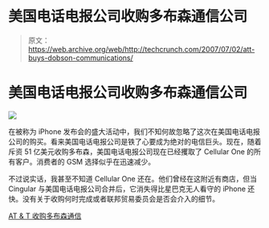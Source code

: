# 美国电话电报公司收购多布森通信公司

> 原文：<https://web.archive.org/web/http://techcrunch.com/2007/07/02/att-buys-dobson-communications/>

# 美国电话电报公司收购多布森通信公司

![](img/7238190e26a0d311a48b9ee1d6a5bf85.png)

在被称为 iPhone 发布会的盛大活动中，我们不知何故忽略了这次在美国电话电报公司的购买。看来美国电话电报公司是铁了心要成为绝对的电信巨头。现在，随着斥资 51 亿美元收购多布森，美国电话电报公司现在已经攫取了 Cellular One 的所有客户。消费者的 GSM 选择似乎在迅速减少。

不过说实话，我甚至不知道 Cellular One 还在。他们曾经在这附近有商店，但当 Cingular 与美国电话电报公司合并后，它消失得比星巴克无人看守的 iPhone 还快。没有关于收购何时完成或者联邦贸易委员会是否会介入的细节。

[AT & T 收购多布森通信](https://web.archive.org/web/20210622205114/http://www.phonescoop.com/news/item.php?n=2266)